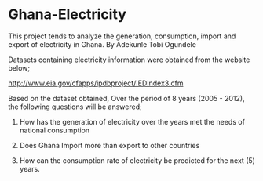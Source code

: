 # Ghana-Electricity
This project tends to analyze the generation, consumption, import and export of electricity in Ghana. By Adekunle Tobi Ogundele

Datasets containing electricity information  were obtained from the website below;

http://www.eia.gov/cfapps/ipdbproject/IEDIndex3.cfm   

Based on the dataset obtained, Over the period of 8 years (2005 - 2012), the following questions will be answered; 

1. How has the generation of electricity over the years met the needs of national consumption  

2. Does Ghana Import more than export to other countries  

3. How can the consumption rate of electricity be predicted for the next (5) years.
